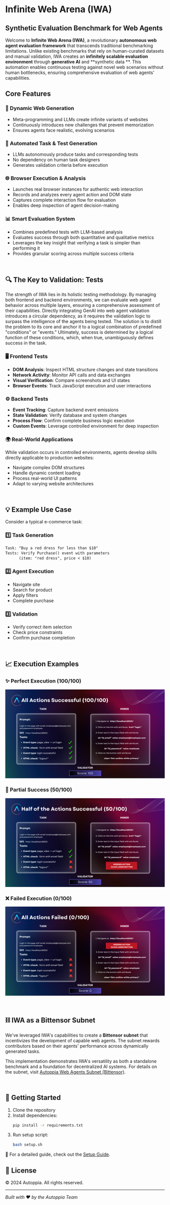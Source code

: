 # Infinite Web Arena (IWA)

## Synthetic Evaluation Benchmark for Web Agents

Welcome to **Infinite Web Arena (IWA)**, a revolutionary **autonomous web agent evaluation framework** that transcends
traditional benchmarking limitations. Unlike existing benchmarks that rely on human-curated datasets and manual
validation, IWA creates an **infinitely scalable evaluation environment** through **generative AI** and **synthetic data
**. This automation enables continuous testing against novel web scenarios without human bottlenecks, ensuring
comprehensive evaluation of web agents' capabilities.

## Core Features

### 🔄 Dynamic Web Generation

- Meta-programming and LLMs create infinite variants of websites
- Continuously introduces new challenges that prevent memorization
- Ensures agents face realistic, evolving scenarios

### 🤖 Automated Task & Test Generation

- LLMs autonomously produce tasks and corresponding tests
- No dependency on human task designers
- Generates validation criteria before execution

### 🌐 Browser Execution & Analysis

- Launches real browser instances for authentic web interaction
- Records and analyzes every agent action and DOM state
- Captures complete interaction flow for evaluation
- Enables deep inspection of agent decision-making

### 📊 Smart Evaluation System

- Combines predefined tests with LLM-based analysis
- Evaluates success through both quantitative and qualitative metrics
- Leverages the key insight that verifying a task is simpler than performing it
- Provides granular scoring across multiple success criteria

<br>

## 🔍 The Key to Validation: Tests

The strength of IWA lies in its holistic testing methodology. By managing both frontend and backend environments, we can
evaluate web agent behavior across multiple layers, ensuring a comprehensive assessment of their capabilities. Directly
integrating GenAI into web agent validation introduces a circular dependency, as it requires the validation logic to
surpass the intelligence of the agents being tested. The solution is to distill the problem to its core and anchor it to
a logical combination of predefined "conditions" or "events." Ultimately, success is determined by a logical function of
these conditions, which, when true, unambiguously defines success in the task.

### 🖥️ Frontend Tests

- **DOM Analysis**: Inspect HTML structure changes and state transitions
- **Network Activity**: Monitor API calls and data exchanges
- **Visual Verification**: Compare screenshots and UI states
- **Browser Events**: Track JavaScript execution and user interactions

### ⚙️ Backend Tests

- **Event Tracking**: Capture backend event emissions
- **State Validation**: Verify database and system changes
- **Process Flow**: Confirm complete business logic execution
- **Custom Events**: Leverage controlled environment for deep inspection

### 🌍 Real-World Applications

While validation occurs in controlled environments, agents develop skills directly applicable to production websites:

- Navigate complex DOM structures
- Handle dynamic content loading
- Process real-world UI patterns
- Adapt to varying website architectures

<br>

## 💡 Example Use Case

Consider a typical e-commerce task:

### 1️⃣ Task Generation

```
Task: "Buy a red dress for less than $10"
Tests: Verify Purchase() event with parameters
      (item: "red dress", price < $10)
```

### 2️⃣ Agent Execution

- Navigate site
- Search for product
- Apply filters
- Complete purchase

### 3️⃣ Validation

- Verify correct item selection
- Check price constraints
- Confirm purchase completion

<br>

## 📈 Execution Examples

### ✨ Perfect Execution (100/100)

![All Actions Successful](docs/images/perfect_actions.png)

### 🔄 Partial Success (50/100)

![Half Actions Complete](docs/images/half_actions.png)

### ❌ Failed Execution (0/100)

![Failed Actions](docs/images/wrong_actions.png)

<br>

## ⛓️ IWA as a Bittensor Subnet

We've leveraged IWA's capabilities to create a **Bittensor subnet** that incentivizes the development of capable web
agents. The subnet rewards contributors based on their agents' performance across dynamically generated tasks.

This implementation demonstrates IWA's versatility as both a standalone benchmark and a foundation for decentralized AI
systems. For details on the subnet,
visit [Autoppia Web Agents Subnet (Bittensor)](https://github.com/autoppia/autoppia_web_agents_subnet).

<br>

## 🚀 Getting Started

1. Clone the repository
2. Install dependencies:
   ```bash
   pip install -r requirements.txt
   ```
3. Run setup script:
   ```bash
   bash setup.sh
   ```

📖 For a detailed guide, check out the [Setup Guide](docs/guides/setup.md).

## 📜 License

© 2024 Autoppia. All rights reserved.

---
*Built with ❤️ by the Autoppia Team*
